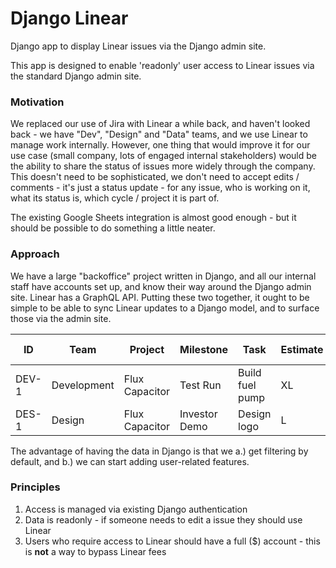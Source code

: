 # Django Linear

Django app to display Linear issues via the Django admin site.

This app is designed to enable 'readonly' user access to Linear issues via the standard Django admin
site.

### Motivation

We replaced our use of Jira with Linear a while back, and haven't looked back - we have "Dev",
"Design" and "Data" teams, and we use Linear to manage work internally. However, one thing that
would improve it for our use case (small company, lots of engaged internal stakeholders) would be
the ability to share the status of issues more widely through the company. This doesn't need to be
sophisticated, we don't need to accept edits / comments - it's just a status update - for any issue,
who is working on it, what its status is, which cycle / project it is part of.

The existing Google Sheets integration is almost good enough - but it should be possible to do
something a little neater.

### Approach

We have a large "backoffice" project written in Django, and all our internal staff have accounts set
up, and know their way around the Django admin site. Linear has a GraphQL API. Putting these two
together, it ought to be simple to be able to sync Linear updates to a Django model, and to surface
those via the admin site.

| ID    | Team        | Project        | Milestone     | Task            | Estimate | Assigned to | Status      |
| ----- | ----------- | -------------- | ------------- | --------------- | -------- | ----------- | ----------- |
| DEV-1 | Development | Flux Capacitor | Test Run      | Build fuel pump | XL       | Doc         | In Progress |
| DES-1 | Design      | Flux Capacitor | Investor Demo | Design logo     | L        | Marty       | In Progress |

The advantage of having the data in Django is that we a.) get filtering by default, and b.) we can
start adding user-related features.

### Principles

1. Access is managed via existing Django authentication
1. Data is readonly - if someone needs to edit a issue they should use Linear
1. Users who require access to Linear should have a full ($) account - this is **not** a way to
   bypass Linear fees
